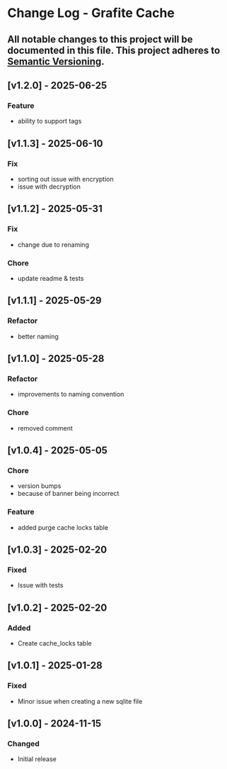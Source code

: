 # Change Log - Grafite Cache
All notable changes to this project will be documented in this file.
This project adheres to [Semantic Versioning](http://semver.org/).
----

## [v1.2.0] - 2025-06-25

### Feature
- ability to support tags

## [v1.1.3] - 2025-06-10

### Fix
- sorting out issue with encryption
- issue with decryption

## [v1.1.2] - 2025-05-31

### Fix
- change due to renaming

### Chore
- update readme & tests

## [v1.1.1] - 2025-05-29

### Refactor
- better naming

## [v1.1.0] - 2025-05-28

### Refactor
- improvements to naming convention

### Chore
- removed comment

## [v1.0.4] - 2025-05-05

### Chore
-  version bumps
- because of banner being incorrect

### Feature
-  added purge cache locks table

## [v1.0.3] - 2025-02-20

### Fixed
- Issue with tests

## [v1.0.2] - 2025-02-20

### Added
- Create cache_locks table

## [v1.0.1] - 2025-01-28

### Fixed
- Minor issue when creating a new sqlite file

## [v1.0.0] - 2024-11-15

### Changed
- Initial release
